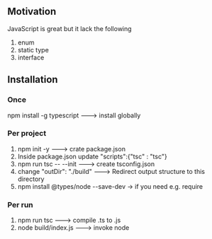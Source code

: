 <h2>Motivation</h2>
JavaScript is great but it lack the following
<ol>
<li>enum</li>
<li>static type</li>
<li>interface</li>
</ol>

<h2>Installation</h2>
<h3>Once</h3>
npm install -g typescript  ---> install globally

<h3>Per project</h3>
<ol>
<li>npm init -y ---> crate package.json</li>
<li>Inside package.json update "scripts":{"tsc" : "tsc"}</li>
<li>npm run tsc -- --init  ---> create tsconfig.json</li>
<li>change  "outDir": "./build" ---> Redirect output structure to this directory</li>
<li>npm install @types/node --save-dev -> if you need e.g. require</li>
</ol>

<h3>Per run</h3>
<ol>
<li>npm run tsc ---> compile .ts to .js</li>
<li>node build/index.js ---> invoke node</li>
</ol>
